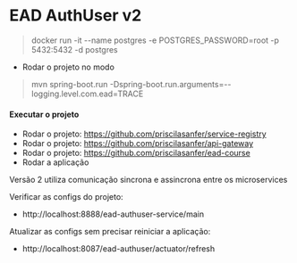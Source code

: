 # EAD AuthUser v2

> docker run -it --name postgres -e POSTGRES_PASSWORD=root -p 5432:5432 -d postgres

- Rodar o projeto no modo 
> mvn spring-boot.run -Dspring-boot.run.arguments=--logging.level.com.ead=TRACE


#### Executar o projeto

- Rodar o projeto: https://github.com/priscilasanfer/service-registry
- Rodar o projeto: https://github.com/priscilasanfer/api-gateway
- Rodar o projeto: https://github.com/priscilasanfer/ead-course
- Rodar a aplicação

Versão 2 utiliza comunicação sincrona e assincrona entre os microservices

Verificar as configs do projeto:
- http://localhost:8888/ead-authuser-service/main

Atualizar as configs sem precisar reiniciar a aplicação:
- http://localhost:8087/ead-authuser/actuator/refresh

